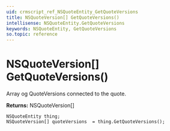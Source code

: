 ```yaml
---
uid: crmscript_ref_NSQuoteEntity_GetQuoteVersions
title: NSQuoteVersion[] GetQuoteVersions()
intellisense: NSQuoteEntity.GetQuoteVersions
keywords: NSQuoteEntity, GetQuoteVersions
so.topic: reference
---
```


# NSQuoteVersion[] GetQuoteVersions()

Array og QuoteVersions connected to the quote.

**Returns:** NSQuoteVersion[]

```crmscript
NSQuoteEntity thing;
NSQuoteVersion[] quoteVersions  = thing.GetQuoteVersions();
```

